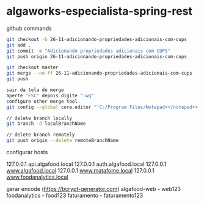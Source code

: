 # algaworks-especialista-spring-rest

github commands

```bash
git checkout -b 26-11-adicionando-propriedades-adicionais-com-cups
git add .
git commit -m "Adicionando propriedades adicionais com CUPS"
git push origin 26-11-adicionando-propriedades-adicionais-com-cups

git checkout master
git merge --no-ff 26-11-adicionando-propriedades-adicionais-com-cups
git push

sair da tela de merge
aperte "ESC" depois digite ":wq"
configure other merge tool
git config --global core.editor "'C:/Program Files/Notepad++/notepad++.exe' -multiInst -notabbar -nosession -noPlugin"

// delete branch locally
git branch -d localBranchName

// delete branch remotely
git push origin --delete remoteBranchName
```

configurar hosts

127.0.0.1       api.algafood.local
127.0.0.1       auth.algafood.local
127.0.0.1       www.algafood.local
127.0.0.1       www.matafome.local
127.0.0.1       www.foodanalytics.local

gerar encode (https://bcrypt-generator.com)
algafood-web - web123
foodanalytics - food123
faturamento - faturamento123